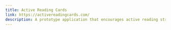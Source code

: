 ```yaml
---
title: Active Reading Cards
link: https://activereadingcards.com/
description: A prototype application that encourages active reading strategies.
---
```

